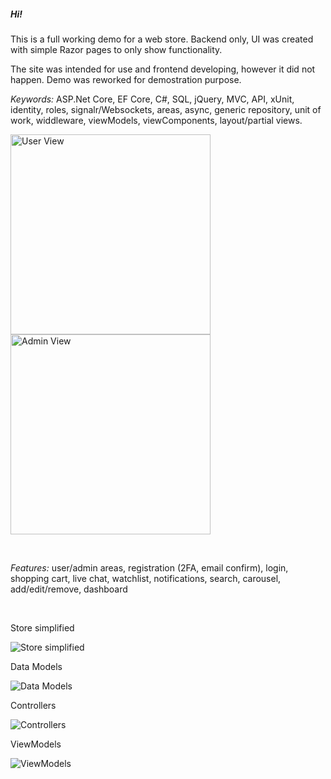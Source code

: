 <h5>Hi!</h5>
<p>This is a full working demo for a web store. Backend only, UI was created with simple Razor pages to only show functionality.</p>
<p>The site was intended for use and frontend developing, however it did not happen. Demo was reworked for demostration purpose. </p>

<p><i>Keywords:</i> ASP.Net Core, EF Core, C#, SQL, jQuery, MVC, API, xUnit, identity, roles, signalr/Websockets, areas, async, generic repository, unit of work, widdleware, viewModels, viewComponents, layout/partial views.</p>

<img src="https://github.com/SlavikKuz/05-demoprosjekt-for-CV/blob/master/Description/user_view_1024.gif"  alt="User View" width ="320"/><img src="https://github.com/SlavikKuz/05-demoprosjekt-for-CV/blob/master/Description/admin_view_1024.gif"  alt="Admin View" width ="320"/>
  

</br>

<p><i>Features:</i> user/admin areas, registration (2FA, email confirm), login, shopping cart, live chat, watchlist, notifications, search, carousel, add/edit/remove, dashboard</p>
</br>
  
  
<p>Store simplified</p>
<img src="https://github.com/SlavikKuz/05-demoprosjekt-for-CV/blob/master/Description/01.png"  alt="Store simplified"/>
</br>
  
  
<p>Data Models</p>
<img src="https://github.com/SlavikKuz/05-demoprosjekt-for-CV/blob/master/Description/02.png"  alt="Data Models"/>
</br>
  
  
<p>Controllers</p>
<img src="https://github.com/SlavikKuz/05-demoprosjekt-for-CV/blob/master/Description/03.png"  alt="Controllers"/>
</br>
  
  
<p>ViewModels</p>
<img src="https://github.com/SlavikKuz/05-demoprosjekt-for-CV/blob/master/Description/04.png"  alt="ViewModels"/>

